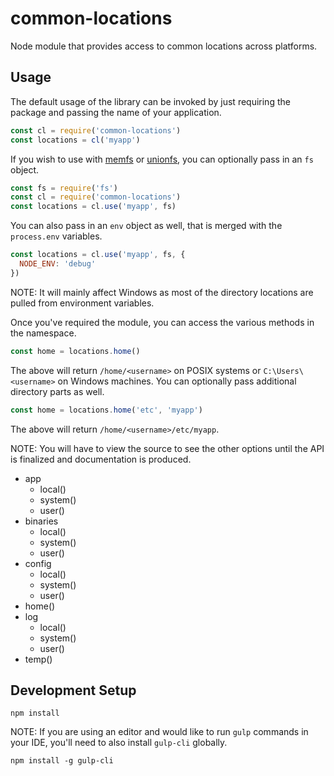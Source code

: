 # common-locations

Node module that provides access to common locations across platforms.

## Usage

The default usage of the library can be invoked by just requiring the package
and passing the name of your application.
```javascript
const cl = require('common-locations')
const locations = cl('myapp')
```

If you wish to use with [memfs](https://www.npmjs.com/package/memfs) or
[unionfs](https://www.npmjs.com/package/unionfs), you can optionally pass in an
`fs` object.
```javascript
const fs = require('fs')
const cl = require('common-locations')
const locations = cl.use('myapp', fs)
```

You can also pass in an `env` object as well, that is merged with the `process.env`
variables.
```javascript
const locations = cl.use('myapp', fs, {
  NODE_ENV: 'debug'
})
```

NOTE: It will mainly affect Windows as most of the directory locations are pulled
from environment variables.

Once you've required the module, you can access the various methods in the namespace.
```javascript
const home = locations.home()
```

The above will return `/home/<username>` on POSIX systems or `C:\Users\<username>` on
Windows machines. You can optionally pass additional directory parts as well.
```javascript
const home = locations.home('etc', 'myapp')
```

The above will return `/home/<username>/etc/myapp`.

NOTE: You will have to view the source to see the other options until the API is finalized
and documentation is produced.

- app
    - local()
    - system()
    - user()
- binaries
    - local()
    - system()
    - user()
- config
    - local()
    - system()
    - user()
- home()
- log
    - local()
    - system()
    - user()
- temp()

## Development Setup
```
npm install
```

NOTE: If you are using an editor and would like to run `gulp` commands in your IDE,
you'll need to also install `gulp-cli` globally.
```
npm install -g gulp-cli
```
